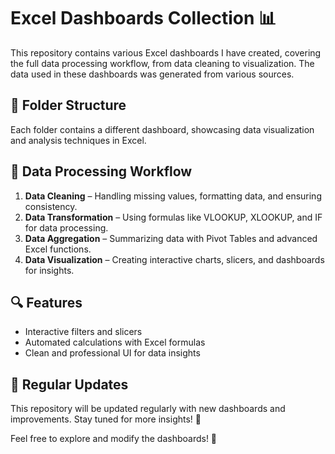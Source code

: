 # Excel Dashboards Collection 📊

This repository contains various Excel dashboards I have created, covering the full data processing workflow, from data cleaning to visualization. The data used in these dashboards was generated from various sources.

## 📂 Folder Structure
Each folder contains a different dashboard, showcasing data visualization and analysis techniques in Excel.

## 🔄 Data Processing Workflow
1. **Data Cleaning** – Handling missing values, formatting data, and ensuring consistency.
2. **Data Transformation** – Using formulas like VLOOKUP, XLOOKUP, and IF for data processing.
3. **Data Aggregation** – Summarizing data with Pivot Tables and advanced Excel functions.
4. **Data Visualization** – Creating interactive charts, slicers, and dashboards for insights.

## 🔍 Features
- Interactive filters and slicers
- Automated calculations with Excel formulas
- Clean and professional UI for data insights

## 🔄 Regular Updates
This repository will be updated regularly with new dashboards and improvements. Stay tuned for more insights! 🚀

Feel free to explore and modify the dashboards! 🚀
